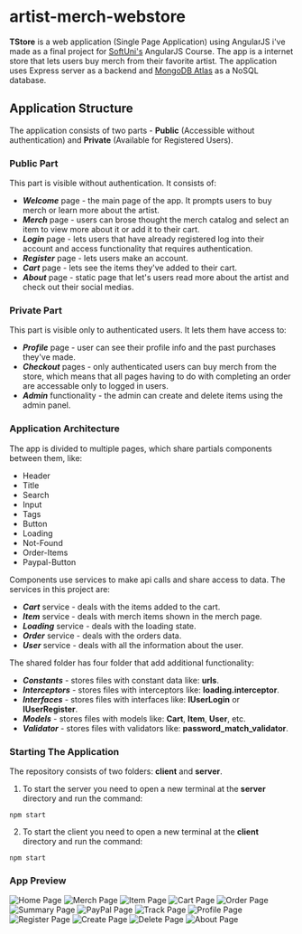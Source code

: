 # artist-merch-webstore

**TStore** is a web application (Single Page Application) using AngularJS i've made as a final project for [SoftUni's](https://softuni.bg/) AngularJS Course. The app is a internet store that lets users buy merch from their favorite artist. The application uses Express server as a backend and [MongoDB Atlas](https://www.mongodb.com/atlas/database) as a NoSQL database.

## Application Structure
The application consists of two parts - **Public** (Accessible without authentication) and **Private** (Available for Registered Users).

 ### Public Part

 This part is visible without authentication. It consists of: 
 - ***Welcome*** page - the main page of the app. It  prompts users to buy merch or learn more about the artist.
 - ***Merch*** page - users can brose thought the merch catalog and select an item to view more about it or add it to their cart.
 - ***Login*** page - lets users that have already registered log into their account and access functionality that requires authentication.
 - ***Register*** page - lets users make an account.
 - ***Cart*** page - lets see the items they've added to their cart.
 - ***About*** page - static page that let's users read more about the artist and check out their social medias.

 ### Private Part
 This part is visible only to authenticated users. It lets them have access to:
 - ***Profile*** page - user can see their profile info and the past purchases they've made.
 - ***Checkout*** pages - only authenticated users can buy merch from the store, which means that all pages having to do with completing an order are accessable only to logged in users.
  - ***Admin*** functionality - the admin can create and delete items using the admin panel.
  
 ### Application Architecture
The app is divided to multiple pages, which share partials components between them, like:
- Header
- Title
- Search
- Input
- Tags
- Button
- Loading
- Not-Found
- Order-Items
- Paypal-Button

Components use services to make api calls and share access to data. The services in this project are:
 - ***Cart*** service - deals with the items added to the cart.
 - ***Item*** service - deals with merch items shown in the merch page.
 - ***Loading*** service - deals with the loading state.
 - ***Order*** service - deals with the orders data.
 - ***User*** service - deals with all the information about the user.

 The shared folder has four folder that add additional functionality:
 - ***Constants*** - stores files with constant data like: **urls**.
 - ***Interceptors*** - stores files with interceptors like: **loading.interceptor**.
 - ***Interfaces*** - stores files with interfaces like: **IUserLogin** or **IUserRegister**.
 - ***Models*** - stores files with models like: **Cart**, **Item**, **User**, etc.
 - ***Validator*** - stores files with validators like: **password_match_validator**.

 ### Starting The Application
 The repository consists of two folders: **client** and **server**.

1. To start the server you need to open a new terminal at the **server** directory and run the command:

```console
npm start
```

2. To start the client you need to open a new terminal at the **client** directory and run the command:

```console
npm start
```

### App Preview
![Home Page](https://drive.google.com/uc?export=view&id=16aEKgD2y4GMa8OzQpj4p_G2OlMl_bher)
![Merch Page](https://drive.google.com/uc?export=view&id=1EBGmXGipGBWJi0Wx6P8ItXxYnOIcPo5m)
![Item Page](https://drive.google.com/uc?export=view&id=1NZg8_t90Z79ccd0-OT6lUuL94zK6XJUd)
![Cart Page](https://drive.google.com/uc?export=view&id=1uUGQXZvHxXNOxy8lAWnKo7HYZBxoMJwt)
![Order Page](https://drive.google.com/uc?export=view&id=1cFstTG-9Ew_th9ZZP4QknsCgApbazNZD)
![Summary Page](https://drive.google.com/uc?export=view&id=1sZ-2t9E2PH6iJHNbq38t-zOziYuc_MgW)
![PayPal Page](https://drive.google.com/uc?export=view&id=14tKbCFK4E2yeLCG2Rv1tnkDy2c251Azw)
![Track Page](https://drive.google.com/uc?export=view&id=1tpiopdBSFm35M95CaV58FlUcdJyipaGG)
![Profile Page](https://drive.google.com/uc?export=view&id=1zix2d5gNnSkgCd-b6KhnmslVZbsuQdYx)
![Register Page](https://drive.google.com/uc?export=view&id=1s5jYFr-Fh5776uVcFcBKBEqEVAafogxc)
![Create Page](https://drive.google.com/uc?export=view&id=1PD2gnguoUdbBgqohVri0VsdEek3SaR5u)
![Delete Page](https://drive.google.com/uc?export=view&id=1v20JjouOH4_D0_H9EiPuTYddnKb6lnlA)
![About Page](https://drive.google.com/uc?export=view&id=1ALSM2KJrXsuLs4tNvzq6_3cJ0ebZt_pO)